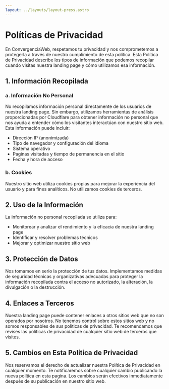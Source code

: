 ```yaml
---
layout: ../layouts/layout-press.astro
---
```

# Políticas de Privacidad

En ConvergenciaWeb, respetamos tu privacidad y nos comprometemos a protegerla a través de nuestro cumplimiento de esta política. Esta Política de Privacidad describe los tipos de información que podemos recopilar cuando visitas nuestra landing page y cómo utilizamos esa información.

## 1. Información Recopilada

### a. Información No Personal

No recopilamos información personal directamente de los usuarios de nuestra landing page. Sin embargo, utilizamos herramientas de análisis proporcionadas por Cloudflare para obtener información no personal que nos ayuda a entender cómo los visitantes interactúan con nuestro sitio web. Esta información puede incluir:

- Dirección IP (anonimizada)
- Tipo de navegador y configuración del idioma
- Sistema operativo
- Paginas visitadas y tiempo de permanencia en el sitio
- Fecha y hora de acceso

### b. Cookies

Nuestro sitio web utiliza cookies propias para mejorar la experiencia del usuario y para fines analíticos. No utilizamos cookies de terceros.

## 2. Uso de la Información

La información no personal recopilada se utiliza para:

- Monitorear y analizar el rendimiento y la eficacia de nuestra landing page
- Identificar y resolver problemas técnicos
- Mejorar y optimizar nuestro sitio web

## 3. Protección de Datos

Nos tomamos en serio la protección de tus datos. Implementamos medidas de seguridad técnicas y organizativas adecuadas para proteger la información recopilada contra el acceso no autorizado, la alteración, la divulgación o la destrucción.

## 4. Enlaces a Terceros

Nuestra landing page puede contener enlaces a otros sitios web que no son operados por nosotros. No tenemos control sobre estos sitios web y no somos responsables de sus políticas de privacidad. Te recomendamos que revises las políticas de privacidad de cualquier sitio web de terceros que visites.

## 5. Cambios en Esta Política de Privacidad

Nos reservamos el derecho de actualizar nuestra Política de Privacidad en cualquier momento. Te notificaremos sobre cualquier cambio publicando la nueva política en esta pagina. Los cambios serán efectivos inmediatamente después de su publicación en nuestro sitio web.